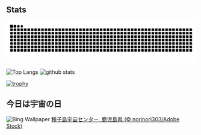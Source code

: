 ## Stats
<picture>
  <source media="(prefers-color-scheme: dark)" srcset="https://raw.githubusercontent.com/ba230t/ba230t/output/github-contribution-grid-snake-dark.svg">
  <source media="(prefers-color-scheme: light)" srcset="https://raw.githubusercontent.com/ba230t/ba230t/output/github-contribution-grid-snake.svg">
  <img alt="github contribution grid snake animation" src="https://raw.githubusercontent.com/ba230t/ba230t/output/github-contribution-grid-snake.svg">
</picture>

<p align="left">
  <img alt="Top Langs" height="150px" src="https://github-readme-stats.vercel.app/api/top-langs/?username=ba230t&layout=compact&theme=transparent" />
  <img alt="github stats" height="150px" src="https://github-readme-stats.vercel.app/api?username=ba230t&theme=transparent" />
</p>

[![trophy](https://github-profile-trophy.vercel.app/?username=ba230t&theme=transparent&column=7)](https://github.com/ryo-ma/github-profile-trophy)


<!-- Bing Wallpaper Start -->
## 今日は宇宙の日
![Bing Wallpaper](https://www.bing.com/th?id=OHR.SpaceDay2025_JA-JP8112086826_1920x1080.jpg&rf=LaDigue_1920x1080.jpg&pid=hp)
[種子島宇宙センター, 鹿児島県 (© norinori303/Adobe Stock)](https://www.bing.com/search?q=%E7%A8%AE%E5%AD%90%E5%B3%B6%E5%AE%87%E5%AE%99%E3%82%BB%E3%83%B3%E3%82%BF%E3%83%BC&form=hpcapt&filters=HpDate%3a%2220250911_1500%22)
<!-- Bing Wallpaper End -->
